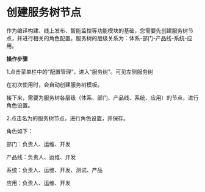 # 创建服务树节点

作为编译构建、线上发布、智能监控等功能模块的基础，您需要先创建服务树节点，并进行相关的角色配置。服务树的层级关系为：体系-部门-产品线-系统-应用。

**操作步骤**

1.点击菜单栏中的“配置管理”，进入“服务树”。可见左侧服务树

在初次使用时，会自动创建服务树模板。


接下来，需要为服务树各层级（体系、部门、产品线、系统、应用）的节点，进行角色设置。

2.点击名为的服务树节点，进行角色设置，并保存。

角色如下：

部门：负责人、运维、开发

产品线：负责人、运维、开发

系统：负责人、运维、开发、测试、产品

应用：负责人、运维、开发


